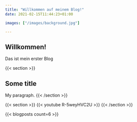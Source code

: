 ```yaml
---
title: "Willkommen auf meinem Blog!"
date: 2021-02-15T11:44:23+01:00

images: ["/images/background.jpg"]

---
```


<style>
.main-image {
    background-position: center;
    background-size: cover;
    background-image: url(/images/background.jpg);
}
</style>
<section class="hero is-medium is-light main-image">
    <div class="hero-body">
        <div class="container has-text-centered">
            <h2 class="title is-1">Willkommen!</h2>
        </div>
        <div class="container has-text-centered">
        <p class="subtitle"> Das ist mein erster Blog
    </div>
</section>


{{< section >}}
## Some title

My paragraph.
{{< /section >}}

{{< section >}}
{{< youtube R-5weyHVC2U >}}
{{< /section >}}

{{< blogposts count=6 >}}



